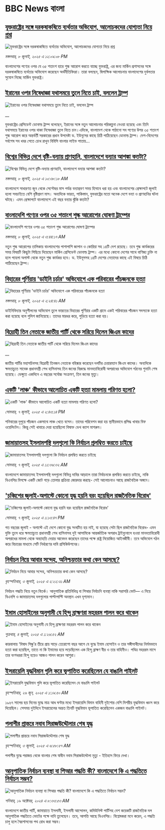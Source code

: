 # BBC News বাংলা## [যুক্তরাষ্ট্রের সঙ্গে দরকষাকষিতে ব্যর্থতার অভিযোগ, আলোচকদের যোগ্যতা নিয়ে প্রশ্ন](https://www.bbc.com/bengali/articles/crmvd04j17ko?at_campaign=githubrss)![যুক্তরাষ্ট্রের সঙ্গে দরকষাকষিতে ব্যর্থতার অভিযোগ, আলোচকদের যোগ্যতা নিয়ে প্রশ্ন](https://ichef.bbci.co.uk/ace/ws/240/cpsprodpb/f157/live/1d2fd330-5be4-11f0-b903-43503ec955f5.jpg)_মঙ্গলবার, ৮ জুলাই, ২০২৫ এ ১২:০৯:০৮ PM_বাংলাদেশের পণ্যের ওপর যে ৩৫ শতাংশ হারে শুল্ক আরোপ করতে যাচ্ছে যুক্তরাষ্ট্র, এর জন্য মার্কিন প্রশাসনের সঙ্গে দরকষাকষিতে ব্যর্থতার অভিযোগ করেছেন অর্থনীতিবিদরা। তারা বলছেন, দ্বিপাক্ষিক আলোচনায় বাংলাদেশের দুর্বলতার সুযোগ নিচ্ছে মার্কিন যুক্তরাষ্ট্র।## [ইরানের ওপর নিষেধাজ্ঞা যথাসময়ে তুলে নিতে চাই, বললেন ট্রাম্প](https://www.bbc.co.uk/bengali/live/cn0z9e86667t?at_campaign=githubrss)![ইরানের ওপর নিষেধাজ্ঞা যথাসময়ে তুলে নিতে চাই, বললেন ট্রাম্প](https://ichef.bbci.co.uk/ace/standard/240/cpsprodpb/0a30/live/427a92d0-5c00-11f0-b5c5-012c5796682d.jpg)__যুক্তরাষ্ট্রের প্রেসিডেন্ট ডোনাল্ড ট্রাম্প বলেছেন, ইরানের সঙ্গে নতুন আলোচনার পরিকল্পনা নেওয়া হয়েছে এবং তিনি যথাসময়ে ইরানের ওপর থাকা নিষেধাজ্ঞা তুলে নিতে চান।এদিকে, বাংলাদেশ থেকে পাঠানো সব পণ্যের উপর ৩৫ শতাংশ শুল্ক আরোপ করে অন্তর্বর্তী সরকারের প্রধান উপদেষ্টা ড. ইউনূসের কাছে চিঠি পাঠিয়েছেন ডোনাল্ড ট্রাম্প। দেশ-বিদেশের সর্বশেষ সব খবর পেতে চোখ রাখুন বিবিসি বাংলার লাইভ পাতায়...## [বিশ্বের বিভিন্ন দেশে বৃষ্টি-বন্যায় প্রাণহানি, বাংলাদেশে বন্যার আশঙ্কা কতটা?](https://www.bbc.com/bengali/articles/c8j1wxxzkelo?at_campaign=githubrss)![বিশ্বের বিভিন্ন দেশে বৃষ্টি-বন্যায় প্রাণহানি, বাংলাদেশে বন্যার আশঙ্কা কতটা?](https://ichef.bbci.co.uk/ace/ws/240/cpsprodpb/8f0e/live/660dd8e0-5be4-11f0-b5c5-012c5796682d.jpg)_মঙ্গলবার, ৮ জুলাই, ২০২৫ এ ১০:৩৮:১৮ AM_বাংলাদেশে সাধারণত জুন থেকে সেপ্টেম্বর মাস পর্যন্ত বন্যাপ্রবণ সময় হিসাবে ধরা হয় এবং বাংলাদেশের প্রেক্ষাপটে জুলাই হলো সবচাইতে বেশি বৃষ্টিপ্রবণ মাস। অন্যদিকে ভারত, পাকিস্তান, যুক্তরাষ্ট্রের মতো অনেক দেশে বন্যা ও প্রাণহানির ঘটনা ঘটছে। এমন প্রেক্ষাপটে বাংলাদেশে এই বছর বন্যার ঝুঁকি কতটা?## [বাংলাদেশি পণ্যের ওপর ৩৫ শতাংশ শুল্ক আরোপের ঘোষণা ট্রাম্পের](https://www.bbc.com/bengali/articles/cwyqgr74l3lo?at_campaign=githubrss)![বাংলাদেশি পণ্যের ওপর ৩৫ শতাংশ শুল্ক আরোপের ঘোষণা ট্রাম্পের](https://ichef.bbci.co.uk/ace/ws/240/cpsprodpb/e2b0/live/de7caed0-5ba5-11f0-960d-e9f1088a89fe.jpg)_মঙ্গলবার, ৮ জুলাই, ২০২৫ এ ৩:৪৪:১৭ AM_নতুন শুল্ক আরোপের তালিকায় বাংলাদেশের পাশাপাশি জাপান ও কোরিয়া সহ ১৪টি দেশ রয়েছে। তবে শুল্ক কার্যকরের সময় বিষয়টি কিছুটা পিছিয়ে দিয়েছেন মার্কিন প্রেসিডেন্ট ডোনাল্ড ট্রাম্প। এর মধ্যে কোনো দেশের সাথে বাণিজ্য চুক্তি না হলে পহেলা অগাস্ট থেকে নতুন শুল্ক কার্যকর হবে। ড. ইউনূসসহ ১৪টি দেশের নেতাদের কাছে এই বিষয়ে চিঠি পাঠিয়েছেন ট্রাম্প।## [বিহারের পূর্ণিয়ায় 'ডাইনি চর্চার' অভিযোগে এক পরিবারের পাঁচজনকে হত্যা](https://www.bbc.com/bengali/articles/cql0kz016lko?at_campaign=githubrss)![বিহারের পূর্ণিয়ায় 'ডাইনি চর্চার' অভিযোগে এক পরিবারের পাঁচজনকে হত্যা](https://ichef.bbci.co.uk/ace/ws/240/cpsprodpb/f45d/live/1a4a9ac0-5b7a-11f0-a40e-a1af2950b220.jpg)_মঙ্গলবার, ৮ জুলাই, ২০২৫ এ ২:২৪:৪১ AM_ডাইনিবিদ‍্যার অনুশীলনের অভিযোগ তুলে ভারতের বিহারের পূর্ণিয়ার একটি গ্রামে একই পরিবারের পাঁচজন সদস্যকে হত্যা করা হয়েছে বলে পুলিশ জানিয়েছে। তাদের মারধর করে, পুড়িয়ে হত্যা করা হয়।## [বিদ্রোহী তিন নেতাকে জাতীয় পার্টি থেকে সরিয়ে দিলেন জিএম কাদের](https://www.bbc.co.uk/bengali/live/cdr3njgj363t?at_campaign=githubrss)![বিদ্রোহী তিন নেতাকে জাতীয় পার্টি থেকে সরিয়ে দিলেন জিএম কাদের](https://ichef.bbci.co.uk/ace/standard/240/cpsprodpb/75d8/live/ddabc480-5b48-11f0-b5c5-012c5796682d.jpg)__জাতীয় পার্টির মহাসচিবসহ বিদ্রোহী তিনজন নেতাকে বহিষ্কার করেছেন দলটির চেয়ারম্যান জিএম কাদের। অন্যদিকে ক্ষমতাচ্যুত সাবেক প্রধানমন্ত্রী শেখ হাসিনাসহ তিন জনের বিরুদ্ধে মানবতাবিরোধী অপরাধের অভিযোগ গঠনের শুনানি শেষ হয়েছে। ডেঙ্গুতে একদিনে এ বছরের সর্বোচ্চ সংক্রমণ, তিন জনের মৃত্যু।## [একটি 'লাঞ্চ' কীভাবে আলোচিত একটি হত্যা মামলায় পরিণত হলো?](https://www.bbc.com/bengali/articles/czryknn1ymvo?at_campaign=githubrss)![একটি 'লাঞ্চ' কীভাবে আলোচিত একটি হত্যা মামলায় পরিণত হলো?](https://ichef.bbci.co.uk/ace/ws/240/cpsprodpb/39cc/live/97738940-5b2e-11f0-b5c5-012c5796682d.jpg)_সোমবার, ৭ জুলাই, ২০২৫ এ ২:৪৩:১৪ PM_শনিবারের দুপুরে পাঁচজন একসাথে লাঞ্চ খেতে বসেন। তাদের পরিবেশন করা হয় স্থানীয়ভাবে প্রসিদ্ধ খাবার বিফ ওয়েলিংটন। কিন্তু সেই খাবারে দেয়া হয়েছিলো বিষাক্ত ডেথ ক্যাপ মাশরুম।## [জামায়াতসহ ইসলামপন্থি দলগুলো কি নির্বাচন প্রলম্বিত করতে চাইছে](https://www.bbc.com/bengali/articles/cvg8re9k0v3o?at_campaign=githubrss)![জামায়াতসহ ইসলামপন্থি দলগুলো কি নির্বাচন প্রলম্বিত করতে চাইছে](https://ichef.bbci.co.uk/ace/ws/240/cpsprodpb/0c59/live/1d8e31d0-5b1e-11f0-a40e-a1af2950b220.jpg)_সোমবার, ৭ জুলাই, ২০২৫ এ ১১:৩৬:৩২ AM_বাংলাদেশে জামায়াতসহ ইসলামপন্থি দলগুলো বিভিন্ন দাবির আড়ালে তারা নির্বাচনকে প্রলম্বিত করতে চাইছে, নাকি বিএনপির বিপক্ষে একটি জোট গড়ে তোলার প্রক্রিয়া জোরদার করছে- সেই আলোচনাও আছে রাজনৈতিক অঙ্গনে।## ['চব্বিশের জুলাই-অগাস্টে কোনো যুদ্ধ হয়নি বরং হয়েছিল রাজনৈতিক বিরোধ' ](https://www.bbc.com/bengali/articles/cr79lv55k4xo?at_campaign=githubrss)!['চব্বিশের জুলাই-অগাস্টে কোনো যুদ্ধ হয়নি বরং হয়েছিল রাজনৈতিক বিরোধ' ](https://ichef.bbci.co.uk/ace/ws/240/cpsprodpb/096d/live/5f513570-5b34-11f0-b5c5-012c5796682d.jpg)_সোমবার, ৭ জুলাই, ২০২৫ এ ১:১৩:৪৭ PM_গত বছরের জুলাই - অগাস্টে এই দেশে কোনো যুদ্ধ সংঘটিত হয় নাই, যা হয়েছে সেটা ছিল রাজনৈতিক বিরোধ- এমন যুক্তি তুলে ধরে ক্ষমতাচ্যুত প্রধানমন্ত্রী শেখ হাসিনাসহ দুই আসামিকে আন্তর্জাতিক অপরাধ ট্রাইব্যুনালে হওয়া মানবতাবিরোধী অপরাধের মামলা থেকে অব্যাহতি দেয়ার আবেদন করেছেন তাদের পক্ষে রাষ্ট্র নিয়োজিত আইনজীবী। তবে অভিযোগ গঠন করে বিচারের মাধ্যমে সেটি নির্ধারণের দাবি প্রসিকিউশনের।## [নির্বাচন নিয়ে আবার সন্দেহ, অনিশ্চয়তার কথা কেন আসছে?](https://www.bbc.com/bengali/articles/cx203p1pvd2o?at_campaign=githubrss)![নির্বাচন নিয়ে আবার সন্দেহ, অনিশ্চয়তার কথা কেন আসছে?](https://ichef.bbci.co.uk/ace/ws/240/cpsprodpb/a114/live/c104e500-57a1-11f0-9074-8989d8c97d87.jpg)_বৃহস্পতিবার, ৩ জুলাই, ২০২৫ এ ২:২২:৩১ AM_নির্বাচন পদ্ধতি নিয়ে নতুন বিতর্ক। আনুপাতিক প্রতিনিধিত্ব বা পিআর নির্বাচনি ব্যবস্থা নাকি সরাসরি ভোট–– এ নিয়ে  বিএনপি ও জামায়াতসহ দলগুলোর পাল্টাপাল্টি অবস্থান এখন দৃশ্যমান।## [ইমাম হোসাইনের অনুগামী যে হিন্দু ব্রাহ্মণরা মহররম পালন করে থাকেন](https://www.bbc.com/bengali/articles/cn0z2nn003go?at_campaign=githubrss)![ইমাম হোসাইনের অনুগামী যে হিন্দু ব্রাহ্মণরা মহররম পালন করে থাকেন](https://ichef.bbci.co.uk/ace/ws/240/cpsprodpb/3ba6/live/099f23f0-57ef-11f0-960d-e9f1088a89fe.jpg)_শুক্রবার, ৪ জুলাই, ২০২৫ এ ১:২৬:৫২ AM_কারবালায় ‘বিষাদ সিন্ধু’র তীরে প্রায় সাড়ে তেরোশো বছর আগে যে যুদ্ধে ইমাম হোসাইন ও তার সঙ্গীসাথীদের নির্মমভাবে হত্যা করা হয়েছিল, তাতে না কি ইমামের হয়ে লড়েছিলেন এক হিন্দু ব্রাহ্মণ বীর ও তার বাহিনীও। পবিত্র মহররম মাসে তার বংশধররা হিন্দু হয়েও আজও পালন করেন আশুরা।## [ইসরায়েলি যুদ্ধবিমান গুলি করে ভূপাতিত করেছিলেন যে বাঙালি পাইলট](https://www.bbc.com/bengali/articles/cx2vgyzvjzlo?at_campaign=githubrss)![ইসরায়েলি যুদ্ধবিমান গুলি করে ভূপাতিত করেছিলেন যে বাঙালি পাইলট](https://ichef.bbci.co.uk/ace/ws/240/cpsprodpb/8474/live/82f77130-51aa-11f0-8485-7bd50fa63665.jpg)_বৃহস্পতিবার, ২৬ জুন, ২০২৫ এ ১:১৯:৫০ AM_১৯৬৭ সালের ছয় দিনের যুদ্ধে মাত্র আধ ঘণ্টার মধ্যে ইসরায়েলি বিমান বাহিনী দুইশোর বেশি মিশরীয় যুদ্ধবিমান ধ্বংস করে দিয়েছিল। সেসময় দুইদিনে ইসরায়েলের অন্তত তিনটি যুদ্ধবিমান ভূপাতিত করেছিলেন একজন বাঙালি পাইলট।## [পলাশীর প্রান্তরে  নবাব সিরাজউদ্দৌলার শেষ যুদ্ধ](https://www.bbc.com/bengali/articles/c24vzv0mpypo?at_campaign=githubrss)![পলাশীর প্রান্তরে  নবাব সিরাজউদ্দৌলার শেষ যুদ্ধ](https://ichef.bbci.co.uk/ace/ws/240/cpsprodpb/fbee/live/deeb8c10-5759-11f0-960d-e9f1088a89fe.jpg)_বৃহস্পতিবার, ৩ জুলাই, ২০২৫ এ ৬:৫৮:৫৭ AM_পলাশীর যুদ্ধে পরাজয় থেকে বাংলার শেষ স্বাধীন নবাব সিরাজউদ্দৌলা মৃত্যু - ইতিহাস ফিরে দেখা।## [আনুপাতিক নির্বাচন ব্যবস্থা বা পিআর পদ্ধতি কী? বাংলাদেশে কি এ পদ্ধতিতে নির্বাচন সম্ভব?](https://www.bbc.com/bengali/articles/c78d090ezdpo?at_campaign=githubrss)![আনুপাতিক নির্বাচন ব্যবস্থা বা পিআর পদ্ধতি কী? বাংলাদেশে কি এ পদ্ধতিতে নির্বাচন সম্ভব?](https://ichef.bbci.co.uk/ace/ws/240/cpsprodpb/5da0/live/2da73d40-8bae-11ef-b6b0-c9af5f7f16e4.jpg)_শনিবার, ১৯ অক্টোবর, ২০২৪ এ ৮:৩৩:৫৩ AM_বাংলাদেশে জাতীয় পার্টি, জামায়াতে ইসলামী, ইসলামী আন্দোলন, কমিউনিস্ট পার্টিসহ বেশ কয়েকটি রাজনৈতিক দল আনুপাতিক পদ্ধতিতে ভোটের পক্ষে দাবি তুলেছেন। তবে, আপত্তি আছে বিএনপির। বিশ্লেষকরা মনে করেন, এ পদ্ধতি চালু হলে স্বৈরশাসনের পথ রোধ করা সম্ভব।